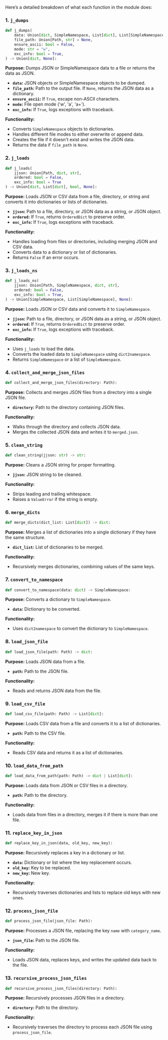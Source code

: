 Here’s a detailed breakdown of what each function in the module does:

### 1. `j_dumps`
```python
def j_dumps(
    data: Union[dict, SimpleNamespace, List[dict], List[SimpleNamespace]],
    file_path: Union[Path, str] = None,
    ensure_ascii: bool = False,
    mode: str = "w",
    exc_info: bool = True,
) -> Union[dict, None]:
```
**Purpose:** Dumps JSON or SimpleNamespace data to a file or returns the data as JSON.

- **`data`:** JSON objects or SimpleNamespace objects to be dumped.
- **`file_path`:** Path to the output file. If `None`, returns the JSON data as a dictionary.
- **`ensure_ascii`:** If `True`, escape non-ASCII characters.
- **`mode`:** File open mode ('w', 'a', 'a+').
- **`exc_info`:** If `True`, logs exceptions with traceback.

**Functionality:**
- Converts `SimpleNamespace` objects to dictionaries.
- Handles different file modes to either overwrite or append data.
- Creates the file if it doesn't exist and writes the JSON data.
- Returns the data if `file_path` is `None`.

### 2. `j_loads`
```python
def j_loads(
    jjson: Union[Path, dict, str],
    ordered: bool = False,
    exc_info: bool = True
) -> Union[dict, List[dict], bool, None]:
```
**Purpose:** Loads JSON or CSV data from a file, directory, or string and converts it into dictionaries or lists of dictionaries.

- **`jjson`:** Path to a file, directory, or JSON data as a string, or JSON object.
- **`ordered`:** If `True`, returns `OrderedDict` to preserve order.
- **`exc_info`:** If `True`, logs exceptions with traceback.

**Functionality:**
- Handles loading from files or directories, including merging JSON and CSV data.
- Converts data to a dictionary or list of dictionaries.
- Returns `False` if an error occurs.

### 3. `j_loads_ns`
```python
def j_loads_ns(
    jjson: Union[Path, SimpleNamespace, dict, str],
    ordered: bool = False,
    exc_info: bool = True,
) -> Union[SimpleNamespace, List[SimpleNamespace], None]:
```
**Purpose:** Loads JSON or CSV data and converts it to `SimpleNamespace`.

- **`jjson`:** Path to a file, directory, or JSON data as a string, or JSON object.
- **`ordered`:** If `True`, returns `OrderedDict` to preserve order.
- **`exc_info`:** If `True`, logs exceptions with traceback.

**Functionality:**
- Uses `j_loads` to load the data.
- Converts the loaded data to `SimpleNamespace` using `dict2namespace`.
- Returns `SimpleNamespace` or a list of `SimpleNamespace`.

### 4. `collect_and_merge_json_files`
```python
def collect_and_merge_json_files(directory: Path):
```
**Purpose:** Collects and merges JSON files from a directory into a single JSON file.

- **`directory`:** Path to the directory containing JSON files.

**Functionality:**
- Walks through the directory and collects JSON data.
- Merges the collected JSON data and writes it to `merged.json`.

### 5. `clean_string`
```python
def clean_string(jjson: str) -> str:
```
**Purpose:** Cleans a JSON string for proper formatting.

- **`jjson`:** JSON string to be cleaned.

**Functionality:**
- Strips leading and trailing whitespace.
- Raises a `ValueError` if the string is empty.

### 6. `merge_dicts`
```python
def merge_dicts(dict_list: List[dict]) -> dict:
```
**Purpose:** Merges a list of dictionaries into a single dictionary if they have the same structure.

- **`dict_list`:** List of dictionaries to be merged.

**Functionality:**
- Recursively merges dictionaries, combining values of the same keys.

### 7. `convert_to_namespace`
```python
def convert_to_namespace(data: dict) -> SimpleNamespace:
```
**Purpose:** Converts a dictionary to `SimpleNamespace`.

- **`data`:** Dictionary to be converted.

**Functionality:**
- Uses `dict2namespace` to convert the dictionary to `SimpleNamespace`.

### 8. `load_json_file`
```python
def load_json_file(path: Path) -> dict:
```
**Purpose:** Loads JSON data from a file.

- **`path`:** Path to the JSON file.

**Functionality:**
- Reads and returns JSON data from the file.

### 9. `load_csv_file`
```python
def load_csv_file(path: Path) -> List[dict]:
```
**Purpose:** Loads CSV data from a file and converts it to a list of dictionaries.

- **`path`:** Path to the CSV file.

**Functionality:**
- Reads CSV data and returns it as a list of dictionaries.

### 10. `load_data_from_path`
```python
def load_data_from_path(path: Path) -> dict | List[dict]:
```
**Purpose:** Loads data from JSON or CSV files in a directory.

- **`path`:** Path to the directory.

**Functionality:**
- Loads data from files in a directory, merges it if there is more than one file.

### 11. `replace_key_in_json`
```python
def replace_key_in_json(data, old_key, new_key):
```
**Purpose:** Recursively replaces a key in a dictionary or list.

- **`data`:** Dictionary or list where the key replacement occurs.
- **`old_key`:** Key to be replaced.
- **`new_key`:** New key.

**Functionality:**
- Recursively traverses dictionaries and lists to replace old keys with new ones.

### 12. `process_json_file`
```python
def process_json_file(json_file: Path):
```
**Purpose:** Processes a JSON file, replacing the key `name` with `category_name`.

- **`json_file`:** Path to the JSON file.

**Functionality:**
- Loads JSON data, replaces keys, and writes the updated data back to the file.

### 13. `recursive_process_json_files`
```python
def recursive_process_json_files(directory: Path):
```
**Purpose:** Recursively processes JSON files in a directory.

- **`directory`:** Path to the directory.

**Functionality:**
- Recursively traverses the directory to process each JSON file using `process_json_file`.